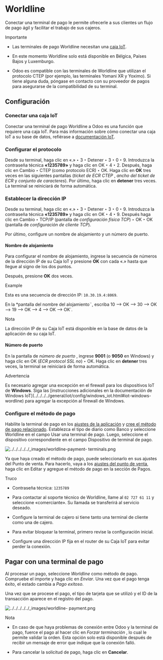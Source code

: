# Worldline

Conectar una terminal de pago le permite ofrecerle a sus clientes un flujo de
pago ágil y facilitar el trabajo de sus cajeros.

Importante

  * Las terminales de pago Worldline necesitan una [caja IoT](../../../../general/iot.html).

  * En este momento Worldline solo está disponible en Bélgica, Países Bajos y Luxemburgo.

  * Odoo es compatible con las terminales de Worldline que utilizan el protocolo CTEP (por ejemplo, las terminales Yomani XR y Yoximo). Si tiene alguna duda, póngase en contacto con su proveedor de pagos para asegurarse de la compatibilidad de su terminal.

## Configuración

### Conectar una caja IoT

Conectar una terminal de pago Worldline a Odoo es una función que requiere una
caja IoT. Para más información sobre cómo conectar una caja IoT a su base de
datos, refiérase a [documentación
IoT](../../../../general/iot/config/connect.html).

### Configurar el protocolo

Desde su terminal, haga clic en «.» ‣ 3 ‣ Detener ‣ 3 ‣ 0 ‣ 9. Introduzca la
contraseña técnica **«1235789»** y haga clic en OK ‣ 4 ‣ 2. Después, haga clic
en Cambio ‣ CTEP (como protocolo ECR) ‣ OK. Haga clic en **OK** tres veces en
las siguientes pantallas (_ticket de ECR CTEP_ , _ancho del ticket de ECR_ y
_conjunto de caracteres_). Por último, haga clic en **detener** tres veces. La
terminal se reiniciará de forma automática.

### Establecer la dirección IP

Desde su terminal, haga clic en «.» ‣ 3 ‣ Detener ‣ 3 ‣ 0 ‣ 9. Introduzca la
contraseña técnica **«1235789»** y haga clic en OK ‣ 4 ‣ 9. Después haga clic
en Cambio ‣ TCP/IP (pantalla de _configuración física TCP_) ‣ OK ‣ OK
(pantalla de _configuración de cliente TCP_).

Por último, configure un nombre de alojamiento y un número de puerto.

#### Nombre de alojamiento

Para configurar el nombre de alojamiento, ingrese la secuencia de números de
la dirección IP de su Caja IoT y presione **OK** con cada «.» hasta que llegue
al signo de los dos puntos.

Después, presione **OK** dos veces.

Example

Esta es una secuencia de dirección IP: `10.30.19.4:8069`.

En la *pantalla del nombre del alojamiento¨, escriba 10 –> OK –> 30 –> OK –>
19 –> OK –> 4 –> OK –> OK`.

Nota

La dirección IP de su Caja IoT está disponible en la base de datos de la
aplicación de su caja IoT.

#### Número de puerto

En la pantalla de _número de puerto_ , ingrese **9001** (o **9050** en
Windows) y haga clic en OK (_ECR protocol SSL no_) ‣ OK. Haga clic en
**detener** tres veces, la terminal se reiniciará de forma automática.

Advertencia

Es necesario agregar una excepción en el firewall para los dispositivos IoT de
**Windows**. Siga las [instrucciones adicionales en la documentación de
Windows IoT](../../../../general/iot/config/windows_iot.html#iot-windows-
wordline) para agregar la excepción al firewall de Windows.

### Configure el método de pago

Habilite la terminal de pago en los [ajustes de la
aplicación](../../configuration.html#configuration-settings) y [cree el método
de pago relacionado](../../payment_methods.html). Establezca el tipo de diario
como Banco y seleccione Worldline en el campo Usar una terminal de pago.
Luego, seleccione el dispositivo correspondiente en el campo Dispositivo de
terminal de pago.

![../../../../../_images/worldline-payment-
terminals.png](../../../../../_images/worldline-payment-terminals.png)

Ya que haya creado el método de pago, puede seleccionarlo en sus ajustes del
Punto de venta. Para hacerlo, vaya a los [ajustes del punto de
venta](../../configuration.html#configuration-settings), haga clic en Editar y
agregue el método de pago en la sección de Pagos.

Truco

  * Contraseña técnica: `1235789`

  * Para contactar al soporte técnico de Worldline, llame al `02 727 61 11` y seleccione «comerciante». Su llamada se transferirá al servicio deseado.

  * Configure la terminal de cajero si tiene tanto una terminal de cliente como una de cajero.

  * Para evitar bloquear la terminal, primero revise la configuración inicial.

  * Configure una dirección IP fija en el router de su Caja IoT para evitar perder la conexión.

## Pagar con una terminal de pago

Al procesar un pago, seleccione _Worldline_ como método de pago. Compruebe el
importe y haga clic en _Enviar_. Una vez que el pago tenga éxito, el estado
cambia a _Pago exitoso_.

Una vez que se procese el pago, el tipo de tarjeta que se utilizó y el ID de
la transacción aparece en el registro del pago.

![../../../../../_images/worldline-
payment.png](../../../../../_images/worldline-payment.png)

Nota

  * En caso de que haya problemas de conexión entre Odoo y la terminal de pago, fuerce el pago al hacer clic en _Forzar terminación_ , lo cual le permite validar la orden. Esta opción solo está disponible después de recibir un mensaje de error que indique que la conexión falló.

  * Para cancelar la solicitud de pago, haga clic en **Cancelar**.

